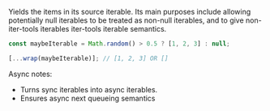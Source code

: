 Yields the items in its source iterable. Its main purposes include allowing potentially null iterables to be treated as non-null iterables, and to give non-iter-tools iterables iter-tools iterable semantics.

```js
const maybeIterable = Math.random() > 0.5 ? [1, 2, 3] : null;

[...wrap(maybeIterable)]; // [1, 2, 3] OR []
```

Async notes:

- Turns sync iterables into async iterables.
- Ensures async next queueing semantics
